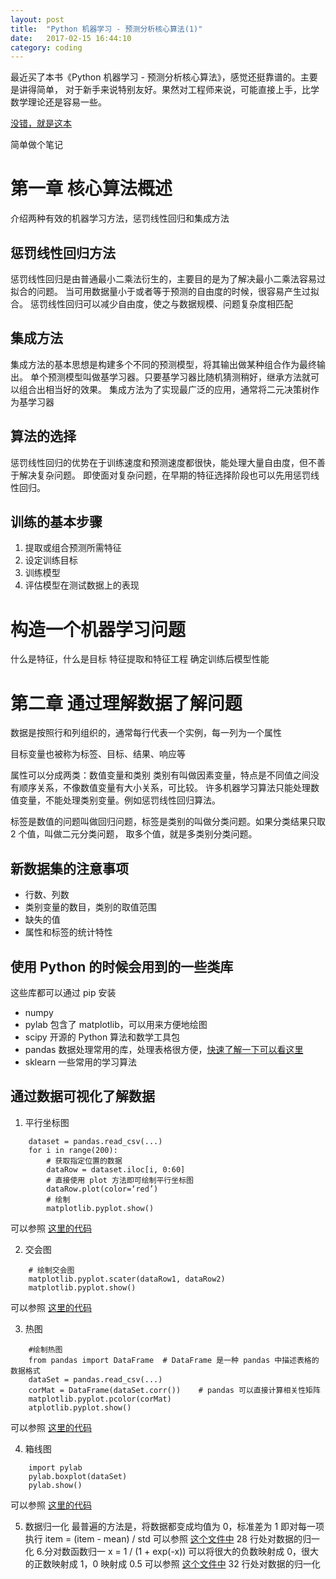 ```yaml
---
layout: post
title:  "Python 机器学习 - 预测分析核心算法(1)"
date:   2017-02-15 16:44:10
category: coding
---
```


最近买了本书《Python 机器学习 - 预测分析核心算法》，感觉还挺靠谱的。主要是讲得简单，
对于新手来说特别友好。果然对工程师来说，可能直接上手，比学数学理论还是容易一些。

[没错，就是这本](https://item.jd.com/12020697.html)

简单做个笔记

# 第一章 核心算法概述
介绍两种有效的机器学习方法，惩罚线性回归和集成方法

## 惩罚线性回归方法
惩罚线性回归是由普通最小二乘法衍生的，主要目的是为了解决最小二乘法容易过拟合的问题。
当可用数据量小于或者等于预测的自由度的时候，很容易产生过拟合。
惩罚线性回归可以减少自由度，使之与数据规模、问题复杂度相匹配

## 集成方法
集成方法的基本思想是构建多个不同的预测模型，将其输出做某种组合作为最终输出。
单个预测模型叫做基学习器。只要基学习器比随机猜测稍好，继承方法就可以组合出相当好的效果。
集成方法为了实现最广泛的应用，通常将二元决策树作为基学习器

## 算法的选择
惩罚线性回归的优势在于训练速度和预测速度都很快，能处理大量自由度，但不善于解决复杂问题。
即使面对复杂问题，在早期的特征选择阶段也可以先用惩罚线性回归。

## 训练的基本步骤
1. 提取或组合预测所需特征
2. 设定训练目标
3. 训练模型
4. 评估模型在测试数据上的表现

# 构造一个机器学习问题
什么是特征，什么是目标
特征提取和特征工程
确定训练后模型性能

# 第二章 通过理解数据了解问题
数据是按照行和列组织的，通常每行代表一个实例，每一列为一个属性

目标变量也被称为标签、目标、结果、响应等

属性可以分成两类：数值变量和类别
类别有叫做因素变量，特点是不同值之间没有顺序关系，不像数值变量有大小关系，可比较。
许多机器学习算法只能处理数值变量，不能处理类别变量。例如惩罚线性回归算法。

标签是数值的问题叫做回归问题，标签是类别的叫做分类问题。如果分类结果只取 2 个值，叫做二元分类问题，
取多个值，就是多类别分类问题。

## 新数据集的注意事项
- 行数、列数
- 类别变量的数目，类别的取值范围
- 缺失的值
- 属性和标签的统计特性

## 使用 Python 的时候会用到的一些类库

这些库都可以通过 pip 安装
- numpy
- pylab 包含了 matplotlib，可以用来方便地绘图
- scipy 开源的 Python 算法和数学工具包
- pandas 数据处理常用的库，处理表格很方便，[快速了解一下可以看这里](http://www.cnblogs.com/chaosimple/p/4153083.html)
- sklearn 一些常用的学习算法

## 通过数据可视化了解数据
1. 平行坐标图

````
    dataset = pandas.read_csv(...)
    for i in range(200):
        # 获取指定位置的数据
        dataRow = dataset.iloc[i, 0:60]
        # 直接使用 plot 方法即可绘制平行坐标图
        dataRow.plot(color=‘red’)
        # 绘制
        matplotlib.pyplot.show()
````

可以参照 [这里的代码](https://github.com/Crazydogs/python_machine_learning_example/blob/master/wine/parallelPlot.py)

2. 交会图

````
    # 绘制交会图
    matplotlib.pyplot.scater(dataRow1, dataRow2)
    matplotlib.pyplot.show()
````

可以参照 [这里的代码](https://github.com/Crazydogs/python_machine_learning_example/blob/master/rock/corrPlot.py)

3. 热图

````
    #绘制热图
    from pandas import DataFrame  # DataFrame 是一种 pandas 中描述表格的数据格式
    dataSet = pandas.read_csv(...)
    corMat = DataFrame(dataSet.corr())    # pandas 可以直接计算相关性矩阵
    matplotlib.pyplot.pcolor(corMat)
    atplotlib.pyplot.show()
````

可以参照 [这里的代码](https://github.com/Crazydogs/python_machine_learning_example/blob/master/rock/corrHeatMap.py)

4. 箱线图
````
    import pylab
    pylab.boxplot(dataSet)
    pylab.show()
````

可以参照 [这里的代码](https://github.com/Crazydogs/python_machine_learning_example/blob/master/abalone/boxplot.py)

5. 数据归一化
    最普遍的方法是，将数据都变成均值为 0，标准差为 1
    即对每一项执行 item = (item - mean) / std
    可以参照 [这个文件中](https://github.com/Crazydogs/python_machine_learning_example/blob/master/wine/parallelPlot.py) 
    28 行处对数据的归一化
6.分对数函数归一
    x = 1 / (1 + exp(-x))
    可以将很大的负数映射成 0，很大的正数映射成 1，0 映射成 0.5
    可以参照 [这个文件中](https://github.com/Crazydogs/python_machine_learning_example/blob/master/wine/parallelPlot.py) 
    32 行处对数据的归一化
